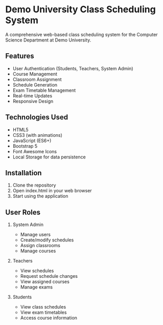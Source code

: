 # Demo University Class Scheduling System

A comprehensive web-based class scheduling system for the Computer Science Department at Demo University.

## Features

- User Authentication (Students, Teachers, System Admin)
- Course Management
- Classroom Assignment
- Schedule Generation
- Exam Timetable Management
- Real-time Updates
- Responsive Design

## Technologies Used

- HTML5
- CSS3 (with animations)
- JavaScript (ES6+)
- Bootstrap 5
- Font Awesome Icons
- Local Storage for data persistence

## Installation

1. Clone the repository
2. Open index.html in your web browser
3. Start using the application

## User Roles

1. System Admin
   - Manage users
   - Create/modify schedules
   - Assign classrooms
   - Manage courses

2. Teachers
   - View schedules
   - Request schedule changes
   - View assigned courses
   - Manage exams

3. Students
   - View class schedules
   - View exam timetables
   - Access course information
